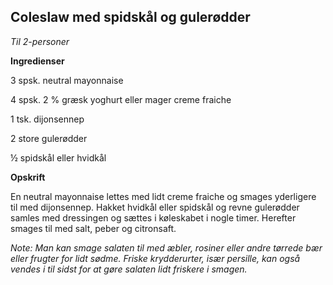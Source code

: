 ## Coleslaw med spidskål og gulerødder

*Til 2-personer*

**Ingredienser**

3 spsk. neutral mayonnaise

4 spsk. 2 % græsk yoghurt eller mager creme fraiche

1 tsk. dijonsennep

2 store gulerødder

½ spidskål eller hvidkål

**Opskrift**

En neutral mayonnaise lettes med lidt creme fraiche og smages yderligere
til med dijonsennep. Hakket hvidkål eller spidskål og revne gulerødder
samles med dressingen og sættes i køleskabet i nogle timer. Herefter
smages til med salt, peber og citronsaft.

*Note: Man kan smage salaten til med æbler, rosiner eller andre tørrede
bær eller frugter for lidt sødme. Friske krydderurter, især persille,
kan også vendes i til sidst for at gøre salaten lidt friskere i smagen.*

